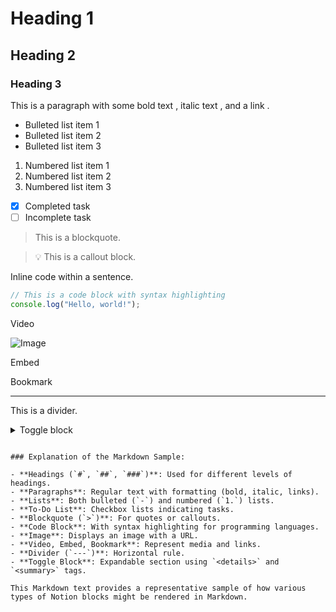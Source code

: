 # Heading 1

## Heading 2

### Heading 3

This is a paragraph with some  bold text ,  italic text , and a  link .

- Bulleted list item 1
- Bulleted list item 2
- Bulleted list item 3
1. Numbered list item 1
1. Numbered list item 2
1. Numbered list item 3
- [x] Completed task
- [ ] Incomplete task
> This is a blockquote.

> 💡 This is a callout block.

Inline code  within a sentence.

```javascript
// This is a code block with syntax highlighting
console.log("Hello, world!");

```


 Video

![Image](https://prod-files-secure.s3.us-west-2.amazonaws.com/bece4880-7e3a-4fbe-929d-82cf71c44a60/75dead97-40a1-48d8-9252-b2f1198fc4b0/image.png?X-Amz-Algorithm=AWS4-HMAC-SHA256&X-Amz-Content-Sha256=UNSIGNED-PAYLOAD&X-Amz-Credential=AKIAT73L2G45HZZMZUHI%2F20240902%2Fus-west-2%2Fs3%2Faws4_request&X-Amz-Date=20240902T075718Z&X-Amz-Expires=3600&X-Amz-Signature=7a34008cf0fe006def41a603a460816573729b32841eeab0e3ac483b409f30a2&X-Amz-SignedHeaders=host&x-id=GetObject)

Embed

Bookmark

---

This is a divider.

<details><summary>Toggle block</summary>
Content inside the toggle block.
</details>

```plain text

### Explanation of the Markdown Sample:

- **Headings (`#`, `##`, `###`)**: Used for different levels of headings.
- **Paragraphs**: Regular text with formatting (bold, italic, links).
- **Lists**: Both bulleted (`-`) and numbered (`1.`) lists.
- **To-Do List**: Checkbox lists indicating tasks.
- **Blockquote (`>`)**: For quotes or callouts.
- **Code Block**: With syntax highlighting for programming languages.
- **Image**: Displays an image with a URL.
- **Video, Embed, Bookmark**: Represent media and links.
- **Divider (`---`)**: Horizontal rule.
- **Toggle Block**: Expandable section using `<details>` and `<summary>` tags.

This Markdown text provides a representative sample of how various types of Notion blocks might be rendered in Markdown.
```

